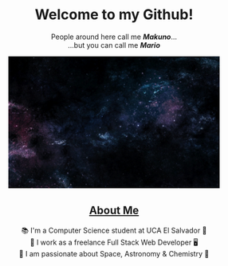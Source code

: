 <h1 align="center">Welcome to my Github!</h1>

<div align="center">People around here call me <strong><em>Makuno</em></strong>...</div>
<div align="center">...but you can call me <strong><em>Mario</em></strong></div>
<figure>
  <img src="./assets/space-wallpaper.gif" alt="Outer Space">
</figure>
<h2 align="center"><u>About Me</u></h2>
<div align="center"> 📚 I'm a Computer Science student at UCA El Salvador 🦉 <br> 👔 I work as a freelance Full Stack Web Developer 🖥️ <br> 💫 I am passionate about Space, Astronomy & Chemistry 🔭 </div>
<!--
**xMakuno/xmakuno** is a ✨ _special_ ✨ repository because its `README.md` (this file) appears on your GitHub profile.

Here are some ideas to get you started:

- 🔭 I’m currently working on ...
- 🌱 I’m currently learning ...
- 👯 I’m looking to collaborate on ...
- 🤔 I’m looking for help with ...
- 💬 Ask me about ...
- 📫 How to reach me: ...
- 😄 Pronouns: ...
- ⚡ Fun fact: ...
-->
